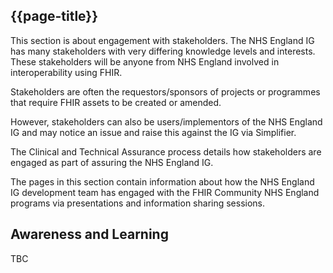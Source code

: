 ## {{page-title}}

This section is about engagement with stakeholders. The NHS England IG has many stakeholders with very differing knowledge levels and interests. These stakeholders will be anyone from NHS England involved in interoperability using FHIR. 

Stakeholders are often the requestors/sponsors of projects or programmes that require FHIR assets to be created or amended.

However, stakeholders can also be users/implementors of the NHS England IG and may notice an issue and raise this against the IG via Simplifier.

The Clinical and Technical Assurance process details how stakeholders are engaged as part of assuring the NHS England IG.

The pages in this section contain information about how the NHS England IG development team has engaged with the FHIR Community NHS England programs via presentations and information sharing sessions.

## Awareness and Learning

TBC